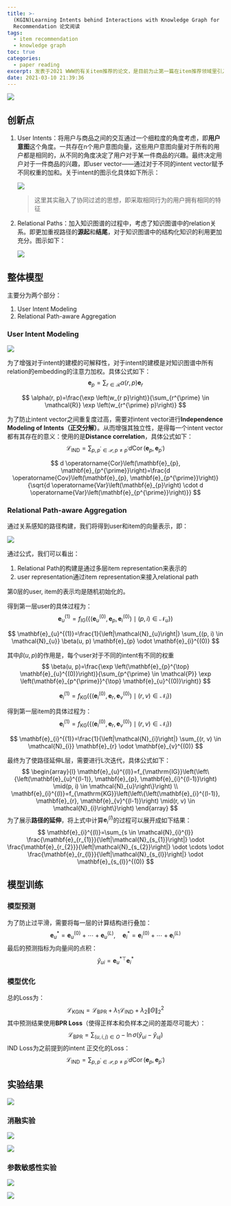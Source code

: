 ```yaml
---
title: >-
  (KGIN)Learning Intents behind Interactions with Knowledge Graph for
  Recommendation 论文阅读
tags:
  - item recommendation
  - knowledge graph
toc: true
categories:
  - paper reading
excerpt: 发表于2021 WWW的有关item推荐的论文，是目前为止第一篇在item推荐领域里引入intent这一变量的论文，是对用户与商品交互的一种细粒度化的建模
date: 2021-03-10 21:39:36
---
```



![](https://gitblog-1302688916.cos.ap-beijing.myqcloud.com/cs224n/202103/10/164234-697608.png)



## 创新点

1.  User Intents：将用户与商品之间的交互通过一个细粒度的角度考虑，即**用户意图**这个角度。一共存在n个用户意图向量，这些用户意图向量对于所有的用户都是相同的，从不同的角度决定了用户对于某一件商品的兴趣。最终决定用户对于一件商品的兴趣，即user vector——通过对于不同的intent vector赋予不同权重的加和。关于intent的图示化具体如下所示：

    ![](https://gitblog-1302688916.cos.ap-beijing.myqcloud.com/cs224n/202103/10/184316-583263.png)

    >   这里其实融入了协同过滤的思想，即采取相同行为的用户拥有相同的特征

    

2.  Relational Paths：加入知识图谱的过程中，考虑了知识图谱中的relation关系。即更加重视路径的**源起**和**结尾**，对于知识图谱中的结构化知识的利用更加充分。图示如下：

    ![](https://gitblog-1302688916.cos.ap-beijing.myqcloud.com/cs224n/202103/10/184623-261058.png)



## 整体模型

主要分为两个部分：

1.  User Intent Modeling 
2.  Relational Path-aware Aggregation

### User Intent Modeling 

![](https://gitblog-1302688916.cos.ap-beijing.myqcloud.com/cs224n/202103/10/185119-153439.png)

为了增强对于intent的建模的可解释性，对于intent的建模是对知识图谱中所有relation的embedding的注意力加权。具体公式如下：
$$
\mathbf{e}_{p}=\sum_{r \in \mathcal{R}} \alpha(r, p) \mathbf{e}_{r}
$$

$$
\alpha(r, p)=\frac{\exp \left(w_{r p}\right)}{\sum_{r^{\prime} \in \mathcal{R}} \exp \left(w_{r^{\prime} p}\right)}
$$

为了防止intent  vector之间重复度过高，需要对intent  vector进行**Independence Modeling of Intents（正交分解）**。从而增强其独立性，是得每一个intent vector都有其存在的意义：使用的是**Distance correlation**，具体公式如下：
$$
\mathcal{L}_{\mathrm{IND}}=\sum_{p, p^{\prime} \in \mathcal{P}, p \neq p^{\prime}} d \operatorname{Cor}\left(\mathbf{e}_{p}, \mathbf{e}_{p^{\prime}}\right)
$$

$$
d \operatorname{Cor}\left(\mathbf{e}_{p}, \mathbf{e}_{p^{\prime}}\right)=\frac{d \operatorname{Cov}\left(\mathbf{e}_{p}, \mathbf{e}_{p^{\prime}}\right)}{\sqrt{d \operatorname{Var}\left(\mathbf{e}_{p}\right) \cdot d \operatorname{Var}\left(\mathbf{e}_{p^{\prime}}\right)}}
$$



### Relational Path-aware Aggregation

通过关系感知的路径构建，我们将得到user和item的向量表示，即：

![](https://gitblog-1302688916.cos.ap-beijing.myqcloud.com/cs224n/202103/10/191622-664834.png)

通过公式，我们可以看出：

1.  Relational Path的构建是通过多层item representation来表示的
2.  user representation通过item representation来接入relational path

第0层的user, item的表示均是随机初始化的。

得到第一层user的具体过程为：
$$
\mathbf{e}_{u}^{(1)}=f_{\mathrm{IG}}\left(\left\{\left(\mathbf{e}_{u}^{(0)}, \mathbf{e}_{p}, \mathbf{e}_{i}^{(0)}\right) \mid(p, i) \in \mathcal{N}_{u}\right\}\right)
$$

$$
\mathbf{e}_{u}^{(1)}=\frac{1}{\left|\mathcal{N}_{u}\right|} \sum_{(p, i) \in \mathcal{N}_{u}} \beta(u, p) \mathbf{e}_{p} \odot \mathbf{e}_{i}^{(0)}
$$

其中$\beta(u, p)$的作用是，每个user对于不同的intent有不同的权重
$$
\beta(u, p)=\frac{\exp \left(\mathbf{e}_{p}^{\top} \mathbf{e}_{u}^{(0)}\right)}{\sum_{p^{\prime} \in \mathcal{P}} \exp \left(\mathbf{e}_{p^{\prime}}^{\top} \mathbf{e}_{u}^{(0)}\right)}
$$

$$
\mathbf{e}_{i}^{(1)}=f_{\mathrm{KG}}\left(\left\{\left(\mathbf{e}_{i}^{(0)}, \mathbf{e}_{r}, \mathbf{e}_{v}^{(0)}\right) \mid(r, v) \in \mathcal{N}_{i}\right\}\right)
$$

得到第一层item的具体过程为：
$$
\mathbf{e}_{i}^{(1)}=f_{\mathrm{KG}}\left(\left\{\left(\mathbf{e}_{i}^{(0)}, \mathbf{e}_{r}, \mathbf{e}_{v}^{(0)}\right) \mid(r, v) \in \mathcal{N}_{i}\right\}\right)
$$

$$
\mathbf{e}_{i}^{(1)}=\frac{1}{\left|\mathcal{N}_{i}\right|} \sum_{(r, v) \in \mathcal{N}_{i}} \mathbf{e}_{r} \odot \mathbf{e}_{v}^{(0)}
$$

最终为了使路径延伸L层，需要进行L次迭代，具体公式如下：
$$
\begin{array}{l}
\mathbf{e}_{u}^{(l)}=f_{\mathrm{IG}}\left(\left\{\left(\mathbf{e}_{u}^{(l-1)}, \mathbf{e}_{p}, \mathbf{e}_{i}^{(l-1)}\right) \mid(p, i) \in \mathcal{N}_{u}\right\}\right) \\
\mathbf{e}_{i}^{(l)}=f_{\mathrm{KG}}\left(\left\{\left(\mathbf{e}_{i}^{(l-1)}, \mathbf{e}_{r}, \mathbf{e}_{v}^{(l-1)}\right) \mid(r, v) \in \mathcal{N}_{i}\right\}\right)
\end{array}
$$
为了展示**路径的延伸**，将上式中计算$\mathbf{e}_{i}^{(l)}$的过程可以展开成如下结果：
$$
\mathbf{e}_{i}^{(l)}=\sum_{s \in \mathcal{N}_{i}^{l}} \frac{\mathbf{e}_{r_{1}}}{\left|\mathcal{N}_{s_{1}}\right|} \odot \frac{\mathbf{e}_{r_{2}}}{\left|\mathcal{N}_{s_{2}}\right|} \odot \cdots \odot \frac{\mathbf{e}_{r_{l}}}{\left|\mathcal{N}_{s_{l}}\right|} \odot \mathbf{e}_{s_{l}}^{(0)}
$$


## 模型训练

### 模型预测

为了防止过平滑，需要将每一层的计算结构进行叠加：
$$
\mathbf{e}_{u}^{*}=\mathbf{e}_{u}^{(0)}+\cdots+\mathbf{e}_{u}^{(L)}, \quad \mathbf{e}_{i}^{*}=\mathbf{e}_{i}^{(0)}+\cdots+\mathbf{e}_{i}^{(L)}
$$
最后的预测指标为向量间的点积：
$$
\hat{y}_{u i}=\mathbf{e}_{u}^{* \top} \mathbf{e}_{i}^{*}
$$


### 模型优化

总的Loss为：
$$
\mathcal{L}_{\mathrm{KGIN}}=\mathcal{L}_{\mathrm{BPR}}+\lambda_{1} \mathcal{L}_{\mathrm{IND}}+\lambda_{2}\|\Theta\|_{2}^{2}
$$
其中预测结果使用**BPR Loss**（使得正样本和负样本之间的差距尽可能大）：
$$
\mathcal{L}_{\mathrm{BPR}}=\sum_{(u, i, j) \in O}-\ln \sigma\left(\hat{y}_{u i}-\hat{y}_{u j}\right)
$$
IND Loss为之前提到的intent 正交化的Loss：
$$
\mathcal{L}_{\mathrm{IND}}=\sum_{p, p^{\prime} \in \mathcal{P}, p \neq p^{\prime}} d \operatorname{Cor}\left(\mathbf{e}_{p}, \mathbf{e}_{p^{\prime}}\right)
$$


## 实验结果

![](https://gitblog-1302688916.cos.ap-beijing.myqcloud.com/cs224n/202103/10/211912-485913.png)



### 消融实验

![](https://gitblog-1302688916.cos.ap-beijing.myqcloud.com/cs224n/202103/10/212010-463947.png)

![](https://gitblog-1302688916.cos.ap-beijing.myqcloud.com/cs224n/202103/10/212027-906875.png)



### 参数敏感性实验

![](https://gitblog-1302688916.cos.ap-beijing.myqcloud.com/cs224n/202103/10/212056-401618.png)

![](https://gitblog-1302688916.cos.ap-beijing.myqcloud.com/cs224n/202103/10/212113-687632.png)